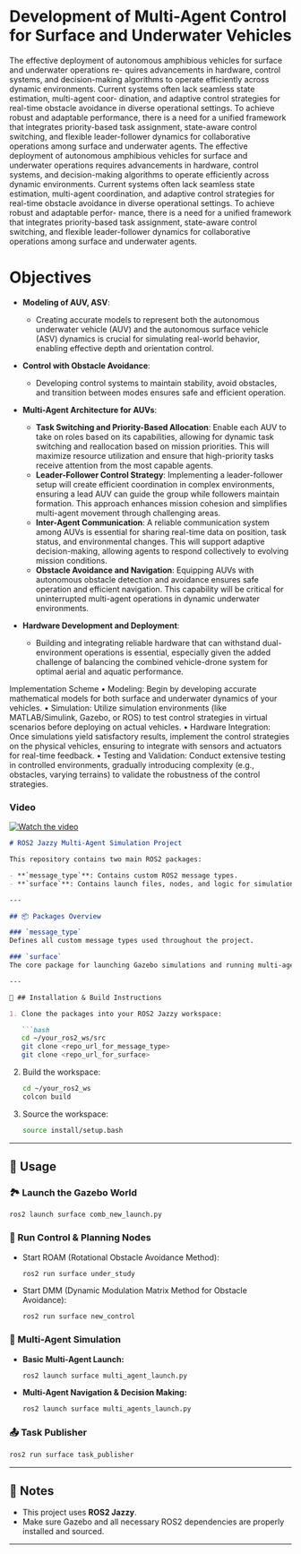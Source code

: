 
# Development of Multi-Agent Control for Surface and Underwater Vehicles
The effective deployment of autonomous amphibious vehicles for surface and underwater operations re-
quires advancements in hardware, control systems, and decision-making algorithms to operate efficiently
across dynamic environments. Current systems often lack seamless state estimation, multi-agent coor-
dination, and adaptive control strategies for real-time obstacle avoidance in diverse operational settings.
To achieve robust and adaptable performance, there is a need for a unified framework that integrates
priority-based task assignment, state-aware control switching, and flexible leader-follower dynamics for
collaborative operations among surface and underwater agents. The effective deployment of autonomous
amphibious vehicles for surface and underwater operations requires advancements in hardware, control
systems, and decision-making algorithms to operate efficiently across dynamic environments. Current
systems often lack seamless state estimation, multi-agent coordination, and adaptive control strategies
for real-time obstacle avoidance in diverse operational settings. To achieve robust and adaptable perfor-
mance, there is a need for a unified framework that integrates priority-based task assignment, state-aware
control switching, and flexible leader-follower dynamics for collaborative operations among surface and
underwater agents.

# Objectives

- **Modeling of AUV, ASV**: 
    - Creating accurate models to represent both the autonomous underwater vehicle (AUV) and the autonomous surface vehicle (ASV) dynamics is crucial for simulating real-world behavior, enabling effective depth and orientation control.

- **Control with Obstacle Avoidance**: 
    - Developing control systems to maintain stability, avoid obstacles, and transition between modes ensures safe and efficient operation.

- **Multi-Agent Architecture for AUVs**:
    - **Task Switching and Priority-Based Allocation**: Enable each AUV to take on roles based on its capabilities, allowing for dynamic task switching and reallocation based on mission priorities. This will maximize resource utilization and ensure that high-priority tasks receive attention from the most capable agents.
    - **Leader-Follower Control Strategy**: Implementing a leader-follower setup will create efficient coordination in complex environments, ensuring a lead AUV can guide the group while followers maintain formation. This approach enhances mission cohesion and simplifies multi-agent movement through challenging areas.
    - **Inter-Agent Communication**: A reliable communication system among AUVs is essential for sharing real-time data on position, task status, and environmental changes. This will support adaptive decision-making, allowing agents to respond collectively to evolving mission conditions.
    - **Obstacle Avoidance and Navigation**: Equipping AUVs with autonomous obstacle detection and avoidance ensures safe operation and efficient navigation. This capability will be critical for uninterrupted multi-agent operations in dynamic underwater environments.

- **Hardware Development and Deployment**: 
    - Building and integrating reliable hardware that can withstand dual-environment operations is essential, especially given the added challenge of balancing the combined vehicle-drone system for optimal aerial and aquatic performance.


Implementation Scheme
• Modeling: Begin by developing accurate mathematical models for both surface and underwater  dynamics of your vehicles.
• Simulation: Utilize simulation environments (like MATLAB/Simulink, Gazebo, or ROS) to test control strategies in virtual scenarios before deploying on actual vehicles.
• Hardware Integration: Once simulations yield satisfactory results, implement the control strategies
on the physical vehicles, ensuring to integrate with sensors and actuators for real-time feedback.
• Testing and Validation: Conduct extensive testing in controlled environments, gradually introducing
complexity (e.g., obstacles, varying terrains) to validate the robustness of the control strategies.


### Video
[![Watch the video](https://img.youtube.com/vi/sVQAPMuBPPs/maxresdefault.jpg)](https://www.youtube.com/watch?v=sVQAPMuBPPs&list=PLeGlw_YNKerEtMuekMxKAprKBLYVwNjb-&index=4)


```markdown
# ROS2 Jazzy Multi-Agent Simulation Project

This repository contains two main ROS2 packages:

- **`message_type`**: Contains custom ROS2 message types.
- **`surface`**: Contains launch files, nodes, and logic for simulation, control, and decision-making.

---

## 📦 Packages Overview

### `message_type`
Defines all custom message types used throughout the project.

### `surface`
The core package for launching Gazebo simulations and running multi-agent systems with obstacle avoidance and decision making.

---

🔧 ## Installation & Build Instructions

1. Clone the packages into your ROS2 Jazzy workspace:

   ```bash
   cd ~/your_ros2_ws/src
   git clone <repo_url_for_message_type>
   git clone <repo_url_for_surface>
   ```

2. Build the workspace:

   ```bash
   cd ~/your_ros2_ws
   colcon build
   ```

3. Source the workspace:

   ```bash
   source install/setup.bash
   ```

---

## 🚀 Usage

### 🏞️ Launch the Gazebo World

```bash
ros2 launch surface comb_new_launch.py
```

### 🧭 Run Control & Planning Nodes

- Start ROAM (Rotational Obstacle Avoidance Method):

  ```bash
  ros2 run surface under_study
  ```

- Start DMM (Dynamic Modulation Matrix Method for Obstacle Avoidance):

  ```bash
  ros2 run surface new_control
  ```

### 🤖 Multi-Agent Simulation

- **Basic Multi-Agent Launch:**

  ```bash
  ros2 launch surface multi_agent_launch.py
  ```

- **Multi-Agent Navigation & Decision Making:**

  ```bash
  ros2 launch surface multi_agents_launch.py
  ```

### 📤 Task Publisher

```bash
ros2 run surface task_publisher
```

---

## 📝 Notes

- This project uses **ROS2 Jazzy**.
- Make sure Gazebo and all necessary ROS2 dependencies are properly installed and sourced.

---

```

    

